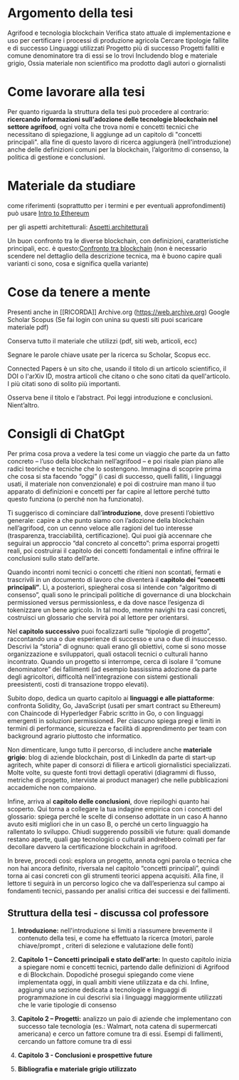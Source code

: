 # Argomento della tesi

Agrifood e tecnologia blockchain
Verifica stato attuale di implementazione e uso per certificare i processi di produzione agricola
Cercare tipologie fallite e di successo
Linguaggi utilizzati
Progetto più di successo
Progetti falliti e comune denominatore tra di essi se lo trovi
Includendo blog e materiale grigio, Ossia materiale non scientifico ma prodotto dagli autori o giornalisti
# Come lavorare alla tesi

Per quanto riguarda la struttura della tesi può procedere al contrario: **ricercando informazioni sull'adozione delle tecnologie blockchain nel settore agrifood**, ogni volta che trova nomi e concetti tecnici che necessitano di spiegazione, li aggiunge ad un capitolo di "concetti principali". alla fine di questo lavoro di ricerca aggiungerà (nell'introduzione) anche delle definizioni comuni per la blockchain, l’algoritmo di consenso, la politica di gestione e conclusioni.

# Materiale da studiare

come riferimenti (soprattutto per i termini e per eventuali approfondimenti) può usare
[Intro to Ethereum](https://ethereum.org/en/developers/docs/intro-to-ethereum "https://ethereum.org/en/developers/docs/intro-to-ethereum")

per gli aspetti architetturali:
[Aspetti architetturali](https://web.archive.org/web/20240901090042/https://blog.ipfs.tech/dapps-ipfs/#primer-on-web-app-architectures-spas-mpa-pwa-and-dapps "https://web.archive.org/web/20240901090042/https://blog.ipfs.tech/dapps-ipfs/#primer-on-web-app-architectures-spas-mpa-pwa-and-dapps")

Un buon confronto tra le diverse blockchain, con definizioni, caratteristiche principali, ecc. è questo:[Confronto tra blockchain](https://doi.org/10.1016/j.cosrev.2023.100575 "https://doi.org/10.1016/j.cosrev.2023.100575") (non è necessario scendere nel dettaglio della descrizione tecnica, ma è buono capire quali varianti ci sono, cosa e significa quella variante)

# Cose da tenere a mente

Presenti anche in [[RICORDA]]
Archive.org (https://web.archive.org)
Google Scholar
Scopus
(Se fai login con unina su questi siti puoi scaricare materiale pdf)

Conserva tutto il materiale che utilizzi (pdf, siti web, articoli, ecc)

Segnare le parole chiave usate per la ricerca su Scholar, Scopus ecc.

Connected Papers è un sito che, usando il titolo di un articolo scientifico, il DOI o l'arXiv ID, mostra articoli che citano o che sono citati da quell'articolo. I più citati sono di solito più importanti.

Osserva bene il titolo e l’abstract. Poi leggi introduzione e conclusioni. Nient’altro.

# Consigli di ChatGpt

Per prima cosa prova a vedere la tesi come un viaggio che parte da un fatto concreto – l’uso della blockchain nell’agrifood – e poi risale pian piano alle radici teoriche e tecniche che lo sostengono. Immagina di scoprire prima che cosa si sta facendo “oggi” (i casi di successo, quelli falliti, i linguaggi usati, il materiale non convenzionale) e poi di costruire man mano il tuo apparato di definizioni e concetti per far capire al lettore perché tutto questo funziona (o perché non ha funzionato).

Ti suggerisco di cominciare dall’**introduzione**, dove presenti l’obiettivo generale: capire a che punto siamo con l’adozione della blockchain nell’agrifood, con un cenno veloce alle ragioni del tuo interesse (trasparenza, tracciabilità, certificazione). Qui puoi già accennare che seguirai un approccio “dal concreto al concetto”: prima esporrai progetti reali, poi costruirai il capitolo dei concetti fondamentali e infine offrirai le conclusioni sullo stato dell’arte.

Quando incontri nomi tecnici o concetti che ritieni non scontati, fermati e trascrivili in un documento di lavoro che diventerà il **capitolo dei “concetti principali”**. Lì, a posteriori, spiegherai cosa si intende con “algoritmo di consenso”, quali sono le principali politiche di governance di una blockchain permissioned versus permissionless, e da dove nasce l’esigenza di tokenizzare un bene agricolo. In tal modo, mentre navighi tra casi concreti, costruisci un glossario che servirà poi al lettore per orientarsi.

Nel **capitolo successivo** puoi focalizzarti sulle “tipologie di progetto”, raccontando una o due esperienze di successo e una o due di insuccesso. Descrivi la “storia” di ognuno: quali erano gli obiettivi, come si sono mosse organizzazione e sviluppatori, quali ostacoli tecnici o culturali hanno incontrato. Quando un progetto si interrompe, cerca di isolare il “comune denominatore” dei fallimenti (ad esempio bassissima adozione da parte degli agricoltori, difficoltà nell’integrazione con sistemi gestionali preesistenti, costi di transazione troppo elevati).

Subito dopo, dedica un quarto capitolo ai **linguaggi e alle piattaforme**: confronta Solidity, Go, JavaScript (usati per smart contract su Ethereum) con Chaincode di Hyperledger Fabric scritto in Go, o con linguaggi emergenti in soluzioni permissioned. Per ciascuno spiega pregi e limiti in termini di performance, sicurezza e facilità di apprendimento per team con background agrario piuttosto che informatico.

Non dimenticare, lungo tutto il percorso, di includere anche **materiale grigio**: blog di aziende blockchain, post di LinkedIn da parte di start-up agritech, white paper di consorzi di filiera e articoli giornalistici specializzati. Molte volte, su queste fonti trovi dettagli operativi (diagrammi di flusso, metriche di progetto, interviste ai product manager) che nelle pubblicazioni accademiche non compaiono.

Infine, arriva al **capitolo delle conclusioni**, dove riepiloghi quanto hai scoperto. Qui torna a collegare la tua indagine empirica con i concetti del glossario: spiega perché le scelte di consenso adottate in un caso A hanno avuto esiti migliori che in un caso B, o perché un certo linguaggio ha rallentato lo sviluppo. Chiudi suggerendo possibili vie future: quali domande restano aperte, quali gap tecnologici o culturali andrebbero colmati per far decollare davvero la certificazione blockchain in agrifood.

In breve, procedi così: esplora un progetto, annota ogni parola o tecnica che non hai ancora definito, riversala nel capitolo “concetti principali”, quindi torna ai casi concreti con gli strumenti teorici appena acquisiti. Alla fine, il lettore ti seguirà in un percorso logico che va dall’esperienza sul campo ai fondamenti tecnici, passando per analisi critica dei successi e dei fallimenti.

## Struttura della tesi - discussa col professore

1. **Introduzione:** nell'introduzione si limiti a riassumere brevemente il contenuto della tesi, e come ha effettuato la ricerca (motori, parole chiave/prompt , criteri di selezione e valutazione delle fonti)
    
2. **Capitolo 1 – Concetti principali e stato dell'arte:** In questo capitolo inizia a spiegare nomi e concetti tecnici, partendo dalle definizioni di Agrifood e di Blockchain.
   Dopodiché prosegui spiegando come viene implementata oggi, in quali ambiti viene utilizzata e da chi.
   Infine, aggiungi una sezione dedicata a tecnologie e linguaggi di programmazione in cui descrivi sia i linguaggi maggiormente utilizzati che le varie tipologie di consenso
    
3. **Capitolo 2 – Progetti:** analizzo un paio di aziende che implementano con successo tale tecnologia (es.: Walmart, nota catena di supermercati americana) e cerco un fattore comune tra di essi. Esempi di fallimenti, cercando un fattore comune tra di essi
    
4. **Capitolo 3 - Conclusioni  e prospettive future**
   
5. **Bibliografia e materiale grigio utilizzato** 
